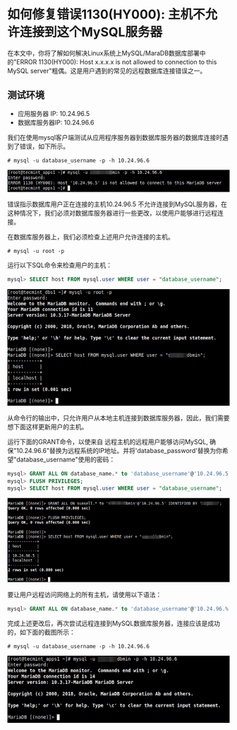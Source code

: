 # 如何修复错误1130(HY000): 主机不允许连接到这个MySQL服务器

在本文中，你将了解如何解决Linux系统上MySQL/MaraDB数据库部署中的"ERROR 1130(HY000): Host x.x.x.x is not allowed to connection to this MySQL server"粗偶。这是用户遇到的常见的远程数据库连接错误之一。

## 测试环境

- 应用服务器 IP: 10.24.96.5
- 数据库服务器IP: 10.24.96.6

我们在使用mysql客户端测试从应用程序服务器到数据库服务器的数据库连接时遇到了错误，如下所示。

```shell
# mysql -u database_username -p -h 10.24.96.6
```

![](./pic/database-connection-error.png)

错误指示数据库用户正在连接的主机10.24.96.5 不允许连接到MySQL服务器，在这种情况下，我们必须对数据库服务器进行一些更改，以使用户能够进行远程连接。

在数据库服务器上，我们必须检查上述用户允许连接的主机。

```shell
# mysql -u root -p 
```

运行以下SQL命令来检查用户的主机：

```sql
mysql> SELECT host FROM mysql.user WHERE user = "database_username";
```

![](./pic/check-user-host.png)

从命令行的输出中，只允许用户从本地主机连接到数据库服务器，因此，我们需要想下面这样更新用户的主机。

运行下面的GRANT命令，以使来自 远程主机的远程用户能够访问MySQL, 确保"10.24.96.6"替换为远程系统的IP地址。并将'database_password'替换为你希望"database_username"使用的密码：

```sql
mysql> GRANT ALL ON database_name.* to 'database_username'@'10.24.96.5' IDENTIFIED BY 'database_password';
mysql> FLUSH PRIVILEGES;
mysql> SELECT host FROM mysql.user WHERE user = "database_username";
```

![](./pic/give-database-user-access-from-remote-host.png)



要让用户远程访问网络上的所有主机，请使用以下语法：

```sql
mysql> GRANT ALL ON database_name.* to 'database_username'@'10.24.96.%' IDENTIFIED BY 'database_password';
```

完成上述更改后，再次尝试远程连接到MySQL数据库服务器，连接应该是成功的，如下面的截图所示：

```
# mysql -u database_username -p -h 10.24.96.6
```

![](./pic/test-remote-database-connection-once-more.png)